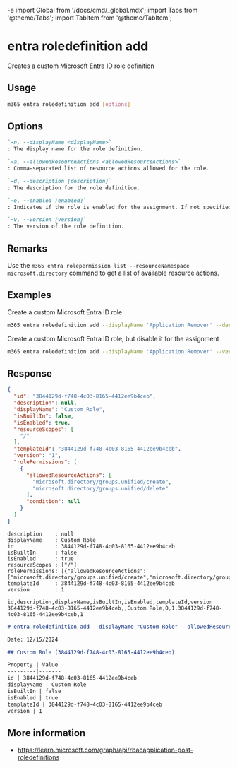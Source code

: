 -e <!-- DISCLAIMER: All secrets, passwords, and sensitive values in this document are examples only and not real credentials. -->
import Global from '/docs/cmd/_global.mdx';
import Tabs from '@theme/Tabs';
import TabItem from '@theme/TabItem';

# entra roledefinition add

Creates a custom Microsoft Entra ID role definition

## Usage

```sh
m365 entra roledefinition add [options]
```

## Options

```md definition-list
`-n, --displayName <displayName>`
: The display name for the role definition.

`-a, --allowedResourceActions <allowedResourceActions>`	
: Comma-separated list of resource actions allowed for the role.

`-d, --description [description]`
: The description for the role definition.

`-e, --enabled [enabled]`
: Indicates if the role is enabled for the assignment. If not specified, the role is enabled by default.

`-v, --version [version]`
: The version of the role definition.
```

<Global />

## Remarks

Use the `m365 entra rolepermission list --resourceNamespace microsoft.directory` command to get a list of available resource actions.

## Examples

Create a custom Microsoft Entra ID role

```sh
m365 entra roledefinition add --displayName 'Application Remover' --description 'Allows to remove any Entra ID application' --allowedResourceActions 'microsoft.directory/applications/delete'
```

Create a custom Microsoft Entra ID role, but disable it for the assignment

```sh
m365 entra roledefinition add --displayName 'Application Remover' --version '1.0' --enabled false --allowedResourceActions 'microsoft.directory/applications/delete,microsoft.directory/applications/owners/update'
```

## Response

<Tabs>
  <TabItem value="JSON">

  ```json
  {
    "id": "3844129d-f748-4c03-8165-4412ee9b4ceb",
    "description": null,
    "displayName": "Custom Role",
    "isBuiltIn": false,
    "isEnabled": true,
    "resourceScopes": [
      "/"
    ],
    "templateId": "3844129d-f748-4c03-8165-4412ee9b4ceb",
    "version": "1",
    "rolePermissions": [
      {
        "allowedResourceActions": [
          "microsoft.directory/groups.unified/create",
          "microsoft.directory/groups.unified/delete"
        ],
        "condition": null
      }
    ]
  }
  ```

  </TabItem>
  <TabItem value="Text">

  ```text
  description    : null
  displayName    : Custom Role
  id             : 3844129d-f748-4c03-8165-4412ee9b4ceb
  isBuiltIn      : false
  isEnabled      : true
  resourceScopes : ["/"]
  rolePermissions: [{"allowedResourceActions":["microsoft.directory/groups.unified/create","microsoft.directory/groups.unified/delete"],"condition":null}]
  templateId     : 3844129d-f748-4c03-8165-4412ee9b4ceb
  version        : 1
  ```

  </TabItem>
  <TabItem value="CSV">

  ```csv
  id,description,displayName,isBuiltIn,isEnabled,templateId,version
  3844129d-f748-4c03-8165-4412ee9b4ceb,,Custom Role,0,1,3844129d-f748-4c03-8165-4412ee9b4ceb,1
  ```

  </TabItem>
  <TabItem value="Markdown">

  ```md
  # entra roledefinition add --displayName "Custom Role" --allowedResourceActions "microsoft.directory/groups.unified/create,microsoft.directory/groups.unified/delete" --version 1

  Date: 12/15/2024

  ## Custom Role (3844129d-f748-4c03-8165-4412ee9b4ceb)

  Property | Value
  ---------|-------
  id | 3844129d-f748-4c03-8165-4412ee9b4ceb
  displayName | Custom Role
  isBuiltIn | false
  isEnabled | true
  templateId | 3844129d-f748-4c03-8165-4412ee9b4ceb
  version | 1
  ```

  </TabItem>
</Tabs>

## More information

- https://learn.microsoft.com/graph/api/rbacapplication-post-roledefinitions
